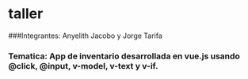 # taller
###Integrantes: Anyelith Jacobo y Jorge Tarifa 
### Tematica: App de inventario desarrollada en vue.js usando @click, @input, v-model, v-text y v-if.
